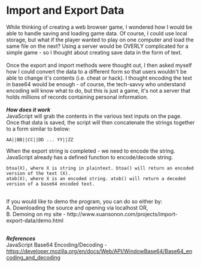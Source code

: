 # Import and Export Data
While thinking of creating a web browser game, I wondered how I would be able to handle saving and loading game data. Of course, I could use local storage, but what if the player wanted to play on one computer and load the same file on the next? Using a server would be OVERLY complicated for a simple game - so I thought about creating save data in the form of text.
<br/><br/>
Once the export and import methods were thought out, I then asked myself how I could convert the data to a different form so that users wouldn't be able to change it's contents (i.e. cheat or hack). I thought encoding the text in base64 would be enough - of course, the tech-savvy who understand encoding will know what to do, but this is just a game, it's not a server that holds millions of records containing personal information.
<br/><br/>
***How does it work***<br/>
JavaScript will grab the contents in the various text inputs on the page. Once that data is saved, the script will then concatenate the strings together to a form similar to below:
```
AA||BB||CC||DD ... YY||ZZ
```
When the export string is completed - we need to encode the string. JavaScript already has a defined function to encode/decode string. 
```
btoa(X), where X is string in plaintext. btoa() will return an encoded version of the text (X).
atob(X), where X is an encoded string. atob() will return a decoded version of a base64 encoded text.
```
<br/>
If you would like to demo the program, you can do so either by:<br/>
A. Downloading the source and opening via localhost OR,<br/>
B. Demoing on my site - http://www.xuansonon.com/projects/import-export-data/demo.html<br/><br/>

***References***<br/>
JavaScript Base64 Encoding/Decoding - https://developer.mozilla.org/en/docs/Web/API/WindowBase64/Base64_encoding_and_decoding
